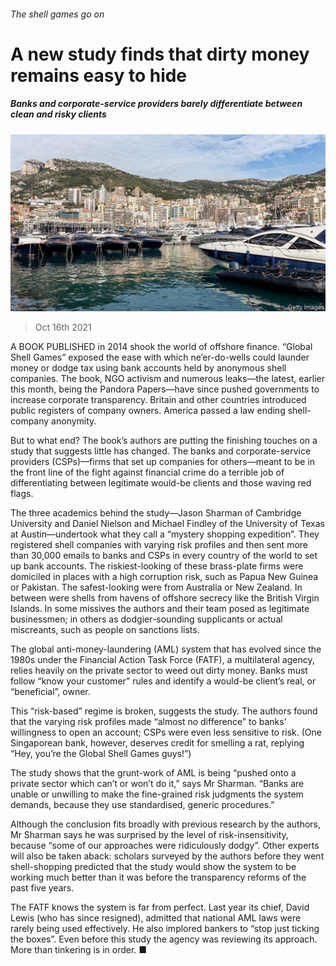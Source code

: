 ###### The shell games go on

# A new study finds that dirty money remains easy to hide 

##### Banks and corporate-service providers barely differentiate between clean and risky clients 

![image](images/20211016_fnp504.jpg) 

> Oct 16th 2021 

A  BOOK PUBLISHED in 2014 shook the world of offshore finance. “Global Shell Games” exposed the ease with which ne’er-do-wells could launder money or dodge tax using bank accounts held by anonymous shell companies. The book, NGO activism and numerous leaks—the latest, earlier this month, being the Pandora Papers—have since pushed governments to increase corporate transparency. Britain and other countries introduced public registers of company owners. America passed a law ending shell-company anonymity.

But to what end? The book’s authors are putting the finishing touches on a study that suggests little has changed. The banks and corporate-service providers (CSPs)—firms that set up companies for others—meant to be in the front line of the fight against financial crime do a terrible job of differentiating between legitimate would-be clients and those waving red flags.


The three academics behind the study—Jason Sharman of Cambridge University and Daniel Nielson and Michael Findley of the University of Texas at Austin—undertook what they call a “mystery shopping expedition”. They registered shell companies with varying risk profiles and then sent more than 30,000 emails to banks and CSPs in every country of the world to set up bank accounts. The riskiest-looking of these brass-plate firms were domiciled in places with a high corruption risk, such as Papua New Guinea or Pakistan. The safest-looking were from Australia or New Zealand. In between were shells from havens of offshore secrecy like the British Virgin Islands. In some missives the authors and their team posed as legitimate businessmen; in others as dodgier-sounding supplicants or actual miscreants, such as people on sanctions lists.

The global anti-money-laundering (AML) system that has evolved since the 1980s under the Financial Action Task Force (FATF), a multilateral agency, relies heavily on the private sector to weed out dirty money. Banks must follow “know your customer” rules and identify a would-be client’s real, or “beneficial”, owner.

This “risk-based” regime is broken, suggests the study. The authors found that the varying risk profiles made “almost no difference” to banks’ willingness to open an account; CSPs were even less sensitive to risk. (One Singaporean bank, however, deserves credit for smelling a rat, replying “Hey, you’re the Global Shell Games guys!”)

The study shows that the grunt-work of AML is being “pushed onto a private sector which can’t or won’t do it,” says Mr Sharman. “Banks are unable or unwilling to make the fine-grained risk judgments the system demands, because they use standardised, generic procedures.”

Although the conclusion fits broadly with previous research by the authors, Mr Sharman says he was surprised by the level of risk-insensitivity, because “some of our approaches were ridiculously dodgy”. Other experts will also be taken aback: scholars surveyed by the authors before they went shell-shopping predicted that the study would show the system to be working much better than it was before the transparency reforms of the past five years.

The FATF knows the system is far from perfect. Last year its chief, David Lewis (who has since resigned), admitted that national AML laws were rarely being used effectively. He also implored bankers to “stop just ticking the boxes”. Even before this study the agency was reviewing its approach. More than tinkering is in order. ■



